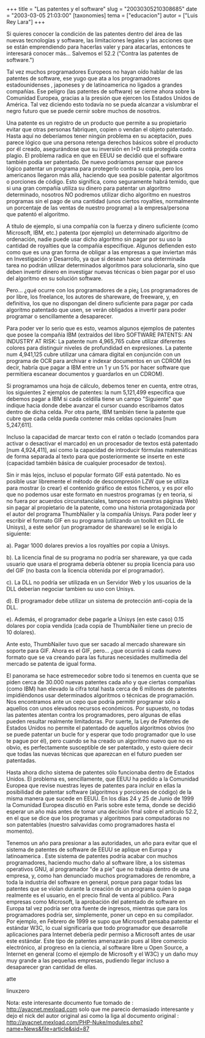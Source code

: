 +++
title = "Las patentes y el software"
slug = "20030305210308685"
date = "2003-03-05 21:03:00"
[taxonomies]
tema = ["educacion"]
autor = ["Luis Rey Lara"]
+++

Si quieres conocer la condición de las patentes dentro del área de las
nuevas tecnologías y software, las limitaciones legales y las acciones
que se están emprendiendo para hacerlas valer y para atacarlas, entonces
te interesará conocer más… Salvemos el 52.2 (&quot;Contra las patentes
de software.&quot;)

<!-- more -->
Tal vez muchos programadores Europeos no hayan oído hablar de las
patentes de software, ese yugo que ata a los programadores
estadounidenses , japoneses y de latinoamerica no ligados a grandes
compañías. Ese peligro (las patentes de software) se cierne ahora sobre
la Comunidad Europea, gracias a la presión que ejercen los Estados
Unidos de América. Tal vez diciendo esto todavía no se pueda alcanzar a
vislumbrar el negro futuro que se puede cernir sobre muchos de nosotros.

Una patente es un registro de un producto que permite a su propietario
evitar que otras personas fabriquen, copien o vendan el objeto
patentado. Hasta aquí no deberíamos tener ningún problema en su
aceptación, pues parece lógico que una persona retenga derechos básicos
sobre el producto por él creado, asegurándose que su inversión en I+D
está protegida contra plagio. El problema radica en que en EEUU se
decidió que el software también podía ser patentado. De nuevo podríamos
pensar que parece lógico patentar un programa para protegerlo contra su
copia, pero los americanos llegaron más allá, haciendo que sea posible
patentar algoritmos o porciones de código. Esto significa, como
seguramente habrá temido, que si una gran compañía utiliza su dinero
para patentar un algoritmo determinado, nosotros NO podremos utilizar
dicho algoritmo en nuestros programas sin el pago de una cantidad (unos
ciertos royalties, normalmente un porcentaje de las ventas de nuestro
programa) a la empresa/persona que patentó el algoritmo.

A título de ejemplo, si una compañía con la fuerza y dinero suficiente
(como Microsoft, IBM, etc.) patenta (por ejemplo) un determinado
algoritmo de ordenación, nadie puede usar dicho algoritmo sin pagar por
su uso la cantidad de royalties que la compañía especifique. Algunos
defienden esto como que es una gran forma de obligar a las empresas a
que inviertan más en Investigación y Desarrollo, ya que si desean hacer
una determinada tarea no podrán utilizar determinados algoritmos para
solucionarla, sino que deben invertir dinero en investigar nuevas
técnicas o bien pagar por el uso del algoritmo en su solución software.

Pero… ¿qué ocurre con los programadores de a pie¿ Los programadores de
por libre, los freelance, los autores de shareware, de freeware, y, en
definitiva, los que no dispongan del dinero suficiente para pagar por
cada algoritmo patentado que usen, se verán obligados a invertir para
poder programar o sencillamente a desaparecer.

Para poder ver lo serio que es esto, veamos algunos ejemplos de patentes
que posee la compañía IBM (extraídos del libro SOFTWARE PATENTS: AN
INDUSTRY AT RISK: La patente num 4,965,765 cubre utilizar diferentes
colores para distinguir niveles de profundidad en expresiones. La
patente num 4,941,125 cubre utilizar una cámara digital en conjunción
con un programa de OCR para archivar e indexar documentos en un CDROM
(es decir, habría que pagar a IBM entre un 1 y un 5% por hacer software
que permitiera escanear documentos y guardarlos en un CDROM).

Si programamos una hoja de cálculo, debemos tener en cuenta, entre
otras, los siguientes 2 ejemplos de patentes: la num 5,121,499
especifica que debemos pagar a IBM si cada celdilla tiene un campo
&quot;Siguiente&quot; que indique hacia donde debe avanzar el cursor
cuando escribamos datos dentro de dicha celda. Por otra parte, IBM
también tiene la patente que cubre que cada celda pueda contener más
celdas opcionales \[num 5,247,611\].

Incluso la capacidad de marcar texto con el ratón o teclado (comandos
para activar o desactivar el marcado) en un procesador de textos está
patentado \[num 4,924,411\], así como la capacidad de introducir
fórmulas matemáticas de forma separada al texto para que posteriormente
se inserte en este (capacidad también básica de cualquier procesador de
textos).

Sin ir más lejos, incluso el popular formato GIF está patentado. No es
posible usar libremente el método de descompresión LZW que se utiliza
para mostrar (o crear) el contenido gráfico de estos ficheros, y es por
ello que no podemos usar este formato en nuestros programas (y en
teoria, si no fuera por acuerdos circunstanciales, tampoco en nuestras
páginas Web) sin pagar al propietario de la patente, como una historia
protagonizada por el autor del programa ThumbNailer y la compañía
Unisys. Para poder leer y escribir el formato GIF en su programa
(utilizando un toolkit en DLL de Unisys), a este señor (un programador
de shareware) se le exigía lo siguiente:

a). Pagar 1000 dolares previos a los royaltíes por copia a Unisys.

b). La licencia final de su programa no podría ser shareware, ya que
cada usuario que usara el programa debería obtener su propia licencia
para uso del GIF (no basta con la licencia obtenida por el programador).

c). La DLL no podría ser utilizada en un Servidor Web y los usuarios de
la DLL deberían negociar tambien su uso con Unisys.

d). El programador debe utilizar un sistema de protección anti-copia de
la DLL.

e). Además, el programador debe pagarle a Unisys (en este caso) 0.15
dolares por copia vendida (cada copia de ThumbNailer tiene un precio de
10 dolares).

Ante esto, ThumbNailer tuvo que ser sacado al mercado shareware sin
soporte para GIF. Ahora es el GIF, pero… ¿que ocurrirá si cada nuevo
formato que se va creando para las futuras necesidades multimedia del
mercado se patenta de igual forma.

El panorama se hace estremecedor sobre todo si tenemos en cuenta que se
piden cerca de 30.000 nuevas patentes cada año y que ciertas compañías
(como IBM) han elevado la cifra total hasta cerca de 6 millones de
patentes impidiéndonos usar determinados algoritmos o técnicas de
programación. Nos encontramos ante un cepo que podría permitir programar
sólo a aquellos con unos elevados recursos económicos. Por supuesto, no
todas las patentes atentan contra los programadores, pero algunas de
ellas pueden resultar realmente limitadoras. Por suerte, la Ley de
Patentes de Estados Unidos no permite el patentado de aquellos
algoritmos obvios (no se puede patentar un bucle for y esperar que todo
programador que lo use te pague por él), pero cuando se ha creado un
algoritmo nuevo que no es obvio, es perfectamente susceptible de ser
patentado, y esto quiere decir que todas las nuevas técnicas que
aparezcan en el futuro pueden ser patentadas.

Hasta ahora dicho sistema de patentes sólo funcionaba dentro de Estados
Unidos. El problema es, sencillamente, que EEUU ha pedido a la Comunidad
Europea que revise nuestras leyes de patentes para incluir en ellas la
posibilidad de patentar software (algoritmos y porciones de código) de
la misma manera que sucede en EEUU. En los días 24 y 25 de Junio de 1999
la Comunidad Europea discutió en Paris sobre este tema, donde se decidió
esperar un año más antes de tomar una decisión final sobre el artículo
52.2, en el que se dice que los programas y algoritmos para computadoras
no son patentables (nuestro salvavidas como programadores hasta el
momento).

Tenemos un año para presionar a las autoridades, un año para evitar que
el sistema de patentes de software de EEUU se aplique en Europa y
latinoamerica . Este sistema de patentes podría acabar con muchos
programadores, haciendo mucho daño al software libre, a los sistemas
operativos GNU, al programador &quot;de a pie&quot; que no trabaja
dentro de una empresa, y, como han denunciado muchos programadores de
renombre, a toda la industria del software en general, porque para pagar
todas las patentes que se violan durante la creación de un programa
quien lo paga realmente es el usuario, en el precio final de venta al
público. Para empresas como Microsoft, la aprobación del patentado de
software en Europa tal vez podría ser otra fuente de ingresos, mientras
que para los programadores podría ser, simplemente, poner un cepo en su
compilador. Por ejemplo, en Febrero de 1999 se supo que Microsoft
pensaba patentar el estándar W3C, lo cual significaría que todo
programador que desarrolle aplicaciones para Internet debería pedir
permiso a Microsoft antes de usar este estándar. Este tipo de patentes
amenazarán pues al libre comercio electrónico, al progreso en la
ciencia, al software libre u Open Source, a Internet en general (como el
ejemplo de Microsoft y el W3C) y un daño muy muy grande a las pequeñas
empresas, pudiendo llegar incluso a desaparecer gran cantidad de ellas.

atte

linuxzero

Nota: este interesante documento fue tomado de :
http://ayacnet.mexload.com solo que me parecio demasiado interesante y
dejo el nick del autor original asi como la liga al documento original :
http://ayacnet.mexload.com/PHP-Nuke/modules.php?name=News&file=article&sid=87


